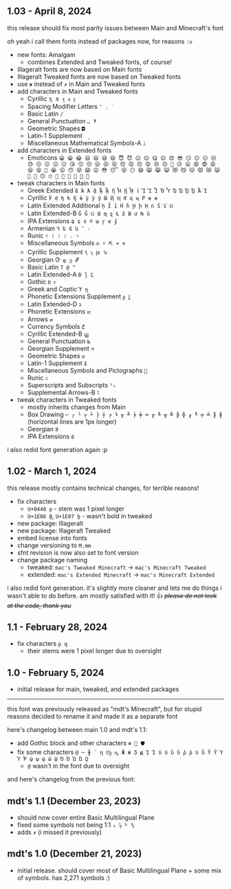 ## 1.03 - April 8, 2024
this release should fix most parity issues between Main and Minecraft's font

oh yeah i call them fonts instead of packages now, for reasons `:v`

- new fonts: Amalgam
  - combines Extended and Tweaked fonts, of course!
- Illageralt fonts are now based on Main fonts
- Illageralt Tweaked fonts are now based on Tweaked fonts
- use `✘` instead of `✗` in Main and Tweaked fonts
- add characters in Main and Tweaked fonts
  - Cyrillic
`Ӽ Ӿ ӽ ӿ ӻ`
  - Spacing Modifier Letters
`ʻ ˌ ˙`
  - Basic Latin
`/`
  - General Punctuation
`… ‽`
  - Geometric Shapes
`◘`
  - Latin-1 Supplement
` ̧`
  - Miscellaneous Mathematical Symbols-A
`⟘`
- add characters in Extended fonts
  - Emoticons
`😀 😁 😂 😃 😄 😅 😆 😇 😈 😉 😊 😋 😌 😍 😎 😏 😐 😑 😒 😓 😔 😕 😖 😗 😘 😙 😚 😛 😜 😝 😞 😟
😠 😡 😢 😣 😤 😥 😦 😧 😨 😩 😪 😫 😬 😭 😮 😯 😰 😱 😲 😳 😴 😵 😶 😷 😸 😹 😺 😻 😼 😽 😾 😿
🙀 🙁 🙂 🙃 🙄 🙅 🙆 🙇 🙈 🙉 🙊`
- tweak characters in Main fonts
  - Greek Extended
`ἄ Ὰ Ά ᾄ ᾎ ᾏ ἥ Ἦ ᾕ ᾞ ἰ Ἲ Ἴ Ἶ Ὅ Ὗ Ὤ Ὥ ᾬ ᾭ Ἆ Ἱ`
  - Cyrillic
`Ў ё ђ ћ Ҕ ӫ ӱ ӯ ӳ Ӹ Ҋ Ӊ Ҥ ҋ ӎ Р ө ѳ`
  - Latin Extended Additional
`ḥ Ỉ ỉ Ḧ ḧ Ḩ ḩ Ḥ ṅ Ṥ ṥ ẞ`
  - Latin Extended-B
`Ǵ Ǧ Ǥ Ɯ ƣ ȿ Ƚ ƻ Ƀ ư Ƕ ȗ`
  - IPA Extensions
`ʥ ʨ ʬ ʭ ɯ ɼ ɐ ʄ`
  - Armenian
`Դ ե ճ ն ՟ ֊`
  - Runic
`ᚯ ᚰ ᚾ ᛅ ᛧ ᛴ`
  - Miscellaneous Symbols
`☮ ♯ ⛏ ☔ ⚗`
  - Cyrillic Supplement
`Ԇ ԇ ԗ Ԅ`
  - Georgian
`Ⴇ დ ე Ⴥ`
  - Basic Latin
`7 @ ^`
  - Latin Extended-A
`Đ ļ Ľ`
  - Gothic
`𐌱 𐌲`
  - Greek and Coptic
`ϓ η`
  - Phonetic Extensions Supplement
`ᶈ ᶋ`
  - Latin Extended-D
`ꜿ`
  - Phonetic Extensions
`ᵫ`
  - Arrows
`⇄`
  - Currency Symbols
`₾`
  - Cyrillic Extended-B
`ꚗ`
  - General Punctuation
`‱`
  - Georgian Supplement
`ⴈ`
  - Geometric Shapes
`◎`
  - Latin-1 Supplement
`£`
  - Miscellaneous Symbols and Pictographs
`🏹`
  - Runic
`ᛟ`
  - Superscripts and Subscripts
`⁵₅`
  - Supplemental Arrows-B
`⥝`
- tweak characters in Tweaked fonts
  - mostly inherits changes from Main
  - Box Drawing
`─ ┌ └ ┬ ┴ ├ ┼ ╒ ╘ ╥ ╨ ╞ ╪ ═ ╔ ╚ ╦ ╩ ╠ ╬ ╓ ╙ ╤ ╧ ╟ ╫`
<br>(horizontal lines are 1px longer)
  - Georgian
`ჵ`
  - IPA Extensions
`ʣ`

i also redid font generation again :p

## 1.02 - March 1, 2024
this release mostly contains technical changes, for terrible reasons!

- fix characters
  - `U+0440 р` - stem was 1 pixel longer
  - `U+1E06 Ḇ`, `U+1E07 ḇ` - wasn't bold in tweaked
- new package: Illageralt
- new package: Illageralt Tweaked
- embed license into fonts
- change versioning to `M.mm`
- sfnt revision is now also set to font version
- change package naming
  - tweaked: `mac's Tweaked Minecraft` → `mac's Minecraft Tweaked`
  - extended: `mac's Extended Minecraft` → `mac's Minecraft Extended`

i also redid font generation. it's slightly more cleaner and lets me do things i wasn't able to do before. am mostly satisfied with it! 👍️
~~*please do not look at the code, thank you*~~

## 1.1 - February 28, 2024
- fix characters `p q`
  - their stems were 1 pixel longer due to oversight

## 1.0 - February 5, 2024
- initial release for main, tweaked, and extended packages

<hr>

this font was previously released as "mdt's Minecraft", but for stupid reasons decided to rename it and made it as a separate font

here's changelog between main 1.0 and mdt's 1.1:

- add Gothic block and other characters `❄ 🎣 🛡`
- fix some characters `@ ─ ╫ ´ ƞ Ҧ ҧ Ӂ ӝ Ӡ ԭ Ὶ Ί ῠ ῡ ῢ ΰ ῤ ῥ ῦ ῧ Ῠ Ῡ Ὺ Ύ Ῥ ῲ ῳ ῴ ῶ ῷ Ὸ Ό Ὼ Ώ ῼ`
	- `@` wasn't in the font due to oversight

and here's changelog from the previous font:

## mdt's 1.1 (December 23, 2023)
- should now cover entire Basic Multilingual Plane
- fixed some symbols not being 1:1 `₃ ⅞ ⅟ ↉`
- adds `✗` (i missed it previously)

## mdt's 1.0 (December 21, 2023)
- initial release. should cover most of Basic Multilingual Plane + some mix of symbols. has 2,271 symbols :)
